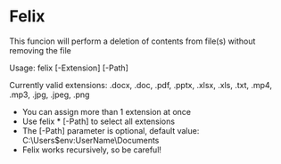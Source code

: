 # Felix
This funcion will perform a deletion of contents from file(s) without removing the file

Usage:  felix [-Extension] [-Path]

Currently valid extensions: .docx, .doc, .pdf, .pptx, .xlsx, .xls, .txt, .mp4, .mp3, .jpg, .jpeg, .png

- You can assign more than 1 extension at once
- Use felix * [-Path] to select all extensions
- The [-Path] parameter is optional, default value: C:\Users\$env:UserName\Documents
- Felix works recursively, so be careful!
